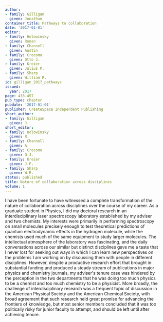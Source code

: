 ```yaml
---
author:
- family: Gilligan
  given: Jonathan
container_title: Pathways to collaboration
date: '2017-01-01'
editor:
- family: Holowinsky
  given: Roman
- family: Channell
  given: Austin
- family: Crocomo
  given: Otto J.
- family: Kreier
  given: Julius P.
- family: Sharp
  given: William R.
id: gilligan_2017_pathways
issued:
  year: 2017
page: 433-457
pub_type: chapter
pubdate: '2017-01-01'
publisher: CreateSpace Independent Publishing
short_author:
- family: Gilligan
  given: J.
short_editor:
- family: Holowinsky
  given: R.
- family: Channell
  given: A.
- family: Crocomo
  given: O.J.
- family: Kreier
  given: J.P.
- family: Sharp
  given: W.R.
status: published
title: Nature of collaboration across disciplines
volume: 1
---
```

I have been fortunate to have witnessed a complete transformation of the nature of collaboration across disciplines over the course of my career. As a graduate student in Physics, I did my doctoral research in an interdisciplinary laser spectroscopy laboratory established by my adviser and two chemists. My interests were primarily in performing spectroscopy on small molecules precisely enough to test theoretical predictions of quantum electrodynamic effects in the hydrogen molecule, while the chemists used much of the same equipment to study larger molecules. The intellectual atmosphere of the laboratory was fascinating, and the daily conversations across our similar but distinct disciplines gave me a taste that I never lost for seeking out ways in which I can learn new perspectives on the problems I am working on by discussing them with people in different disciplines. However, despite a productive research effort that brought in substantial funding and produced a steady stream of publications in major physics and chemistry journals, my adviser&#x27;s tenure case was hindered by the perception in the two departments that he was doing too much physics to be a chemist and too much chemistry to be a physicist. More broadly, the challenge of interdisciplinary research was a frequent topic of discussion in the American Physical Society and the American Chemical Society, with broad agreement that such research held great promise for advancing the frontiers of knowledge, but most senior members concluded that it was too politically risky for junior faculty to attempt, and should be left until after achieving tenure.
